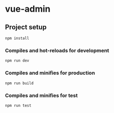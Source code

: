 # vue-admin

## Project setup
```
npm install
```

### Compiles and hot-reloads for development
```
npm run dev
```

### Compiles and minifies for production
```
npm run build
```
### Compiles and minifies for test
```
npm run test
```
